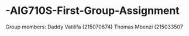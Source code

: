 # -AIG710S-First-Group-Assignment
Group members:
Daddy Vatilifa (215070674)
Thomas Mbenzi (215033507
